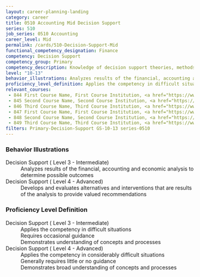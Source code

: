 ```yaml
---
layout: career-planning-landing
category: career
title: 0510 Accounting Mid Decision Support
series: 510
job_series: 0510 Accounting
career_level: Mid
permalink: /cards/510-Decision-Support-Mid
functional_competency_designation: Finance
competency: Decision Support
competency_group: Primary
competency_description: Knowledge of decision support theories, methods, and tools for identifying, synthesizing, representing, and evaluating the important aspects of a decision situation and prescribing the recommended course for decision makers and other stakeholders
level: "10-13"
behavior_illustrations: Analyzes results of the financial, accounting and economic analysis to determine possible outcomes ? Develops and evaluates alternatives and interventions that are results of the analysis to provide valued recommendations
proficiency_level_definition: Applies the competency in difficult situations ? Requires occasional guidance ? Demonstrates understanding of concepts and processes ? Applies the competency in considerably difficult situations ? Generally requires little or no guidance ? Demonstrates broad understanding of concepts and processes
relevant_courses: 
 - 844 First Course Name, First Course Institution, <a href="https://www.cfo.gov">www.cfo.gov</a>
 - 845 Second Course Name, Second Course Institution, <a href="https://www.cfo.gov">www.cfo.gov</a>
 - 846 Third Course Name, Third Course Institution, <a href="https://www.cfo.gov">www.cfo.gov</a>
 - 847 First Course Name, First Course Institution, <a href="https://www.cfo.gov">www.cfo.gov</a>
 - 848 Second Course Name, Second Course Institution, <a href="https://www.cfo.gov">www.cfo.gov</a>
 - 849 Third Course Name, Third Course Institution, <a href="https://www.cfo.gov">www.cfo.gov</a>
filters: Primary-Decision-Support GS-10-13 series-0510
---
```


<div class="desktop:grid-col-6 margin-y-205">
  <div class="border-top-05 bg-white padding-2 shadow-5 height-full members-hover border-1px border-gray-30 border-top-orange radius-lg">
    <h3>Behavior Illustrations</h3>
    <dl class="text-base"><dt>Decision Support ( Level 3 - Intermediate)</dt><dd>Analyzes results of the financial, accounting and economic analysis to determine possible outcomes</dd><dt>Decision Support ( Level 4 - Advanced)</dt><dd>Develops and evaluates alternatives and interventions that are results of the analysis to provide valued recommendations</dd></dl>
  </div>
</div>
<div class="desktop:grid-col-6 margin-y-205">
  <div class="border-top-05 bg-white padding-2 shadow-5 height-full members-hover border-1px border-gray-30 border-top-orange radius-lg">
    <h3>Proficiency Level Definition</h3>
    <dl class="text-base"><dt>Decision Support ( Level 3 - Intermediate)</dt><dd>Applies the competency in difficult situations </dd><dd> Requires occasional guidance </dd><dd> Demonstrates understanding of concepts and processes</dd><dt>Decision Support ( Level 4 - Advanced)</dt><dd>Applies the competency in considerably difficult situations </dd><dd> Generally requires little or no guidance </dd><dd> Demonstrates broad understanding of concepts and processes</dd></dl>
  </div>
</div>